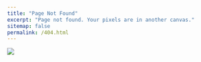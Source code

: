 ```yaml
---
title: "Page Not Found"
excerpt: "Page not found. Your pixels are in another canvas."
sitemap: false
permalink: /404.html
---
```


![](https://atlassianblog.wpengine.com/wp-content/uploads/2017/12/screen-shot-2017-11-16-at-3.50.20-pm-1.png)